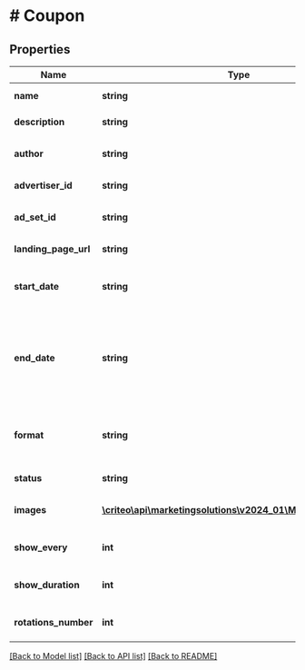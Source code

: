 # # Coupon

## Properties

Name | Type | Description | Notes
------------ | ------------- | ------------- | -------------
**name** | **string** | The name of the Coupon | [optional]
**description** | **string** | The description of the Coupon | [optional]
**author** | **string** | The login of the person who created this Coupon | [optional]
**advertiser_id** | **string** | Advertiser linked to the Coupon | [optional]
**ad_set_id** | **string** | The id of the Ad Set on which the Coupon is applied to | [optional]
**landing_page_url** | **string** | Web redirection of the landing page url | [optional]
**start_date** | **string** | The date when the Coupon will be launched  String must be in ISO8601 format | [optional]
**end_date** | **string** | The date when when we will stop to show this Coupon. If the end date is not specified (i.e. null) then the Coupon will go on forever  String must be in ISO8601 format | [optional]
**format** | **string** | Format of the Coupon, it can have two values: \&quot;FullFrame\&quot; or \&quot;LogoZone\&quot; | [optional]
**status** | **string** | The status of the Coupon | [optional]
**images** | [**\criteo\api\marketingsolutions\v2024_01\Model\ImageSlide[]**](ImageSlide.md) | List of slides containing the image URLs | [optional]
**show_every** | **int** | Show the Coupon every N seconds (between 1 and 10) | [optional]
**show_duration** | **int** | Show Coupon for a duration of N seconds (between 1 and 5) | [optional]
**rotations_number** | **int** | Number of rotations for the Coupons (from 1 to 10 times) | [optional]

[[Back to Model list]](../../README.md#models) [[Back to API list]](../../README.md#endpoints) [[Back to README]](../../README.md)
